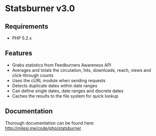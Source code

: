 # Statsburner v3.0 #

## Requirements ##

* PHP 5.2.x

## Features ##

* Grabs statistics from Feedburners Awareness API
* Averages and totals the circulation, hits, downloads, reach, views and click-through counts
* Uses the cURL module when sending requests
* Detects duplicate dates within date ranges
* Can define single dates, date ranges and discrete dates
* Caches the results to the file system for quick lookup

## Documentation ##

Thorough documentation can be found here: http://milesj.me/code/php/statsburner

